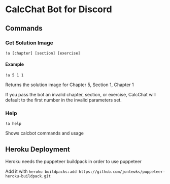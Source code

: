 # CalcChat Bot for Discord

## Commands

### Get Solution Image

`!a [chapter] [section] [exercise]`

#### Example

`!a 5 1 1`

Returns the solution image for Chapter 5, Section 1, Chapter 1

If you pass the bot an invalid chapter, section, or exercise, CalcChat will default to the first number in the invalid parameters set.

### Help

`!a help`

Shows calcbot commands and usage


## Heroku Deployment

Heroku needs the puppeteer buildpack in order to use puppeteer

Add it with
`heroku buildpacks:add https://github.com/jontewks/puppeteer-heroku-buildpack.git`
